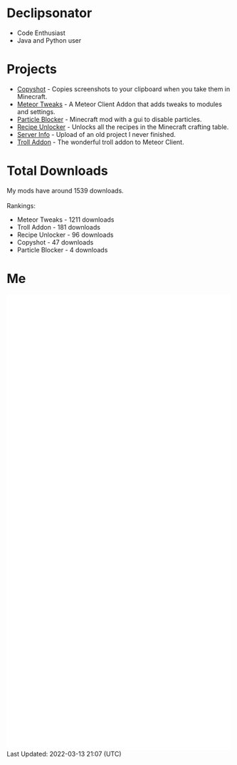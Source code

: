 # Declipsonator
- Code Enthusiast
- Java and Python user
# Projects
- [Copyshot](https://github.com/Declipsonator/Copyshot) - Copies screenshots to your clipboard when you take them in Minecraft.
- [Meteor Tweaks](https://github.com/Declipsonator/Meteor-Tweaks) - A Meteor Client Addon that adds tweaks to modules and settings.
- [Particle Blocker](https://github.com/Declipsonator/Particle-Blocker) - Minecraft mod with a gui to disable particles.
- [Recipe Unlocker](https://github.com/Declipsonator/Recipe-Unlocker) - Unlocks all the recipes in the Minecraft crafting table.
- [Server Info](https://github.com/Declipsonator/Server-Info) - Upload of an old project I never finished.
- [Troll Addon](https://github.com/Declipsonator/Troll-Addon) - The wonderful troll addon to Meteor Client.


# Total Downloads
My mods have around 1539 downloads. \
\
Rankings:
- Meteor Tweaks - 1211 downloads  
- Troll Addon - 181 downloads  
- Recipe Unlocker - 96 downloads  
- Copyshot - 47 downloads  
- Particle Blocker - 4 downloads  


# Me
<img align="center" src="/github-metrics.svg" alt="Metrics">
Last Updated: 2022-03-13 21:07 (UTC)
